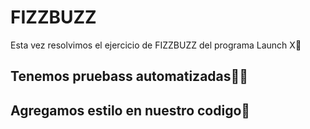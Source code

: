 # FIZZBUZZ
Esta vez resolvimos el ejercicio de FIZZBUZZ del programa Launch X🚀

## Tenemos pruebass automatizadas🦾✅

## Agregamos estilo en nuestro codigo🤵
